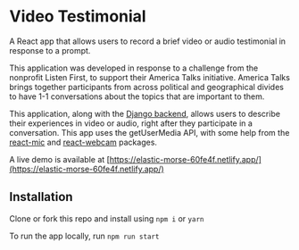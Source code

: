 # Video Testimonial

A React app that allows users to record a brief video or audio testimonial in response to a prompt.

This application was developed in response to a challenge from the nonprofit Listen First, to support their America Talks initiative. America Talks brings together participants from across political and geographical divides to have 1-1 conversations about the topics that are important to them.

This application, along with the [Django backend](https://github.com/AbigailMathews/video-testimonial-backend), allows users to describe their experiences in video or audio, right after they participate in a conversation. This app uses the getUserMedia API, with some help from the [react-mic](https://github.com/hackingbeauty/react-mic) and [react-webcam](https://github.com/mozmorris/react-webcam) packages.

A live demo is available at [https://elastic-morse-60fe4f.netlify.app/](https://elastic-morse-60fe4f.netlify.app/)

## Installation

Clone or fork this repo and install using `npm i` or `yarn`

To run the app locally, run `npm run start`
